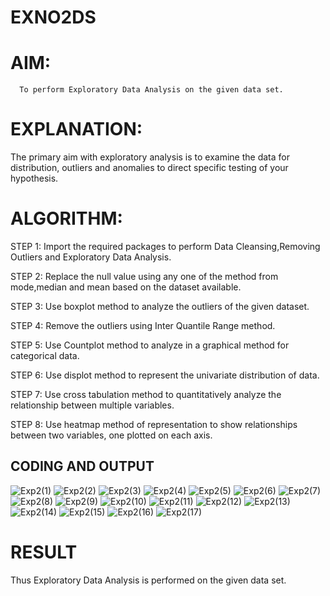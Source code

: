# EXNO2DS
# AIM:
      To perform Exploratory Data Analysis on the given data set.
      
# EXPLANATION:
  The primary aim with exploratory analysis is to examine the data for distribution, outliers and anomalies to direct specific testing of your hypothesis.
  
# ALGORITHM:
STEP 1: Import the required packages to perform Data Cleansing,Removing Outliers and Exploratory Data Analysis.

STEP 2: Replace the null value using any one of the method from mode,median and mean based on the dataset available.

STEP 3: Use boxplot method to analyze the outliers of the given dataset.

STEP 4: Remove the outliers using Inter Quantile Range method.

STEP 5: Use Countplot method to analyze in a graphical method for categorical data.

STEP 6: Use displot method to represent the univariate distribution of data.

STEP 7: Use cross tabulation method to quantitatively analyze the relationship between multiple variables.

STEP 8: Use heatmap method of representation to show relationships between two variables, one plotted on each axis.

## CODING AND OUTPUT
![Exp2(1)](https://github.com/user-attachments/assets/e1c9dda6-8b22-4850-a4b8-012947845969)
![Exp2(2)](https://github.com/user-attachments/assets/62410a92-23db-4172-a26b-9f4257ce648e)
![Exp2(3)](https://github.com/user-attachments/assets/41b1aabd-7941-47f6-bb12-1e5fd1056b96)
![Exp2(4)](https://github.com/user-attachments/assets/c71a8756-15f5-4aef-965a-9c2749ac32e6)
![Exp2(5)](https://github.com/user-attachments/assets/59769997-b7ef-4b86-8bfc-f2b95ee8b162)
![Exp2(6)](https://github.com/user-attachments/assets/5a72002b-110a-417b-8e55-6a42d0034549)
![Exp2(7)](https://github.com/user-attachments/assets/79547724-fa9a-44c8-af70-992430d55340)
![Exp2(8)](https://github.com/user-attachments/assets/ce12c82c-06d8-4ee4-8548-2d74c00a7eff)
![Exp2(9)](https://github.com/user-attachments/assets/756257c7-9f90-47a9-b855-a8eea20d14a9)
![Exp2(10)](https://github.com/user-attachments/assets/a82341cd-b6f5-4394-bcfd-504f41cabc61)
![Exp2(11)](https://github.com/user-attachments/assets/49b158b3-92a9-4e01-9857-5098075ce1a7)
![Exp2(12)](https://github.com/user-attachments/assets/b2eb07a8-390c-4ce9-abe2-8243e8593077)
![Exp2(13)](https://github.com/user-attachments/assets/d5035150-87a2-475d-9646-f7a614be10bc)
![Exp2(14)](https://github.com/user-attachments/assets/0d7c467d-7ec1-4fad-813f-7a7e2d4d7e21)
![Exp2(15)](https://github.com/user-attachments/assets/a7c78c7e-7274-4b2e-bcf0-c8e5ae3f711e)
![Exp2(16)](https://github.com/user-attachments/assets/bb63b386-9d68-498f-9a4f-fc87967d91d9)
![Exp2(17)](https://github.com/user-attachments/assets/fe2c3ebc-536a-433c-a314-952ec2381e86)


# RESULT
Thus Exploratory Data Analysis is performed on the given data set.
